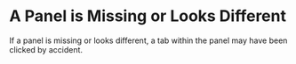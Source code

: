 # A Panel is Missing or Looks Different

If a panel is missing or looks different, a tab within the panel may have been clicked by accident.





